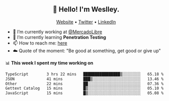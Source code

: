 <h2 align="center">👋 Hello! I'm Weslley.</h2>
<p align="center">
  <a href="http://weslleyneri.com.br">Website</a> •
  <a href="https://twitter.com/Weslley_Neri">Twitter</a> •
  <a href="https://www.linkedin.com/in/weslley-neri-3658908b">LinkedIn</a>
</p>


- 🔭 I’m currently working at [@MercadoLibre](https://github.com/mercadolibre)
- 🌱 I’m currently learning **Penetration Testing**
- 📫 How to reach me: [here](mailto:weslley39@gmail.com)
- ☁️ Quote of the moment: "Be good at something, get good or give up"

📊 **This week I spent my time working on**
<!--START_SECTION:waka-->

```txt
TypeScript        3 hrs 22 mins   ████████████████▒░░░░░░░░   65.18 %
JSON              41 mins         ███▒░░░░░░░░░░░░░░░░░░░░░   13.46 %
Other             22 mins         ██░░░░░░░░░░░░░░░░░░░░░░░   07.36 %
Gettext Catalog   15 mins         █▒░░░░░░░░░░░░░░░░░░░░░░░   05.10 %
JavaScript        15 mins         █▒░░░░░░░░░░░░░░░░░░░░░░░   05.08 %
```

<!--END_SECTION:waka-->

<!-- Inspired by https://github.com/gruselhaus/gruselhaus -->